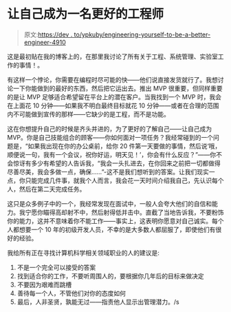# 让自己成为一名更好的工程师

> 原文:[https://dev . to/ypkuby/engineering-yourself-to-be-a-better-engineer-4910](https://dev.to/ypkuby/engineering-yourself-to-become-a-better-engineer-4910)

这是最初贴在我的博客上的，在那里我讨论了所有关于工程、系统管理、实验室工作的事情！。

有这样一个悖论，你需要在编程时尽可能的快——他们说直接发货就行了。我想讨论一下你能做到的最好的东西，然后把它运出去。推出 MVP 很重要，但同样重要的是让 MVP 足够适合希望留在平台上的潜在客户。当我找到一个 MVP 时，我会在上面花 10 分钟——如果我不明白最终目标就花 10 分钟——或者在合理的范围内不可能做到宣传的那样——它缺少的是工程，而不是功能。

这在你想提升自己的时候是齐头并进的，为了更好的了解自己——让自己成为 MVP。你是自己技能组合的顾客——你如何面对一项任务？我经常碰到的一个问题是，“如果我出现在你的办公桌前，给你 20 件第一天要做的事情，然后说‘哦，顺便说一句，我有一个会议，祝你好运，明天见！’，你会有什么反应？”——你不会惊讶有多少有希望的人告诉我，“我会一头扎进去，在你回来之前把一切都做得尽善尽美，我会多做一点，确保……”-这不是我们想听到的答案。让我们现实一点，你只能完成几件事，就我个人而言，我会花一天时间介绍我自己，先认识每个人，然后在第二天完成任务。

这只是众多例子中的一个，我经常发现在面试中，一般人会夸大他们的自信和能力。我宁愿你瞄得高却射不中，然后射得低并击中。直截了当地告诉我，不要粉饰你的能力，这并不意味着你不能工作——事实上，这表明你愿意对自己诚实。每个人都想要一个 10 年的初级开发人员，不幸的是大多数人都屈服了，即使他们有很好的经验。

我给所有正在寻找计算机科学相关领域职业的人的建议是:

1.  不是一个完全可以接受的答案
2.  找到适合你的工作，不要听周围人的，要根据你几年后的目标来做决定
3.  不要因为艰难而跳槽
4.  善待每一个人，不管他们对你的态度如何
5.  最后，人非圣贤，孰能无过——指责他人显示出管理潜力。/s